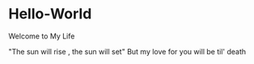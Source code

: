 # Hello-World

Welcome to My Life

"The sun will rise , the sun will set"
But my love for you will be til' death
